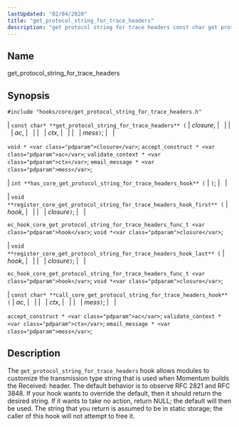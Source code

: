 ```yaml
---
lastUpdated: "02/04/2020"
title: "get_protocol_string_for_trace_headers"
description: "get protocol string for trace headers const char get protocol string for trace headers closure ac ctx mess void closure accept construct ac validate context ctx email message mess int has core get protocol string for trace headers hook void register core get protocol string for trace headers hook first..."
---
```


<a name="hooks.core.get_protocol_string_for_trace_headers"></a> 
## Name

get_protocol_string_for_trace_headers

## Synopsis

`#include "hooks/core/get_protocol_string_for_trace_headers.h"`

| `const char* **get_protocol_string_for_trace_headers** (` | <var class="pdparam">closure</var>, |   |
|   | <var class="pdparam">ac</var>, |   |
|   | <var class="pdparam">ctx</var>, |   |
|   | <var class="pdparam">mess</var>`)`; |   |

`void * <var class="pdparam">closure</var>`;
`accept_construct * <var class="pdparam">ac</var>`;
`validate_context * <var class="pdparam">ctx</var>`;
`email_message * <var class="pdparam">mess</var>`;

| `int **has_core_get_protocol_string_for_trace_headers_hook** (` | `)`; |   |

| `void **register_core_get_protocol_string_for_trace_headers_hook_first** (` | <var class="pdparam">hook</var>, |   |
|   | <var class="pdparam">closure</var>`)`; |   |

`ec_hook_core_get_protocol_string_for_trace_headers_func_t <var class="pdparam">hook</var>`;
`void *<var class="pdparam">closure</var>`;

| `void **register_core_get_protocol_string_for_trace_headers_hook_last** (` | <var class="pdparam">hook</var>, |   |
|   | <var class="pdparam">closure</var>`)`; |   |

`ec_hook_core_get_protocol_string_for_trace_headers_func_t <var class="pdparam">hook</var>`;
`void *<var class="pdparam">closure</var>`;

| `const char* **call_core_get_protocol_string_for_trace_headers_hook** (` | <var class="pdparam">ac</var>, |   |
|   | <var class="pdparam">ctx</var>, |   |
|   | <var class="pdparam">mess</var>`)`; |   |

`accept_construct * <var class="pdparam">ac</var>`;
`validate_context * <var class="pdparam">ctx</var>`;
`email_message * <var class="pdparam">mess</var>`;<a name="idp37349792"></a> 
## Description

The `get_protocol_string_for_trace_headers` hook allows modules to customize the transmission type string that is used when Momentum builds the Received: header. The default behavior is to observe RFC 2821 and RFC 3848\. If your hook wants to override the default, then it should return the desired string. If it wants to take no action, return NULL; the default will then be used. The string that you return is assumed to be in static storage; the caller of this hook will not attempt to free it.